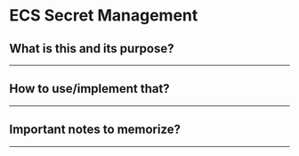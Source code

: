 # ECS Secret Management

## What is this and its purpose?

---

## How to use/implement that?

---

## Important notes to memorize?

---
